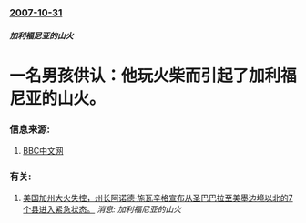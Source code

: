 ### [2007-10-31](/news/2007/10/31/index.md)

##### 加利福尼亚的山火
# 一名男孩供认：他玩火柴而引起了加利福尼亚的山火。




### 信息来源:

1. [BBC中文网](http://news.bbc.co.uk/chinese/simp/hi/newsid_7070000/newsid_7070800/7070824.stm)

### 有关:

1. [美国加州大火失控，州长阿诺德·施瓦辛格宣布从圣巴巴拉至美墨边境以北的7个县进入紧急状态。](/zh/news/2007/10/21/美国加州大火失控-州长阿诺德-施瓦辛格宣布从圣巴巴拉至美墨边境以北的7个县进入紧急状态.md) _消息: 加利福尼亚的山火_

